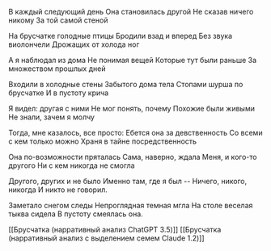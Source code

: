 В каждый следующий день
Она становилась другой
Не сказав ничего никому
За той самой стеной

На брусчатке голодные птицы
Бродили взад и вперед
Без звука виолончели 
Дрожащих от холода ног

А я наблюдал из дома
Не понимая вещей
Которые тут были раньше
За множеством прошлых дней

Входили в холодные стены
Забытого дома тела
Стопами шурша по брусчатке
И в пустоту крича

Я видел: другая с ними
Не мог понять, почему
Похожие были живыми
Не знали, зачем я молчу

Тогда, мне казалось, все просто:
Ебется она за девственность
Со всеми с кем только можно
Храня в тайне посредственность

Она по-возможности пряталась
Сама, наверно, ждала
Меня, и кого-то другого
Ни с кем никогда не смогла

Другого, других и не было
Именно там, где я был --
Ничего, никого, никогда
И никто не говорил.

Заметало снегом следы
Непроглядная темная мгла
На столе веселая тыква сидела
В пустоту смеялась она.

[[Брусчатка (нарративный анализ ChatGPT 3.5)]]
[[Брусчатка (нарративный анализ с выделением семем Claude 1.2)]]
